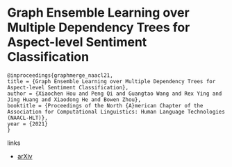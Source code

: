 # Graph Ensemble Learning over Multiple Dependency Trees for Aspect-level Sentiment Classification

```
@inproceedings{graphmerge_naacl21,
title = {Graph Ensemble Learning over Multiple Dependency Trees for Aspect-level Sentiment Classification},
author = {Xiaochen Hou and Peng Qi and Guangtao Wang and Rex Ying and Jing Huang and Xiaodong He and Bowen Zhou},
booktitle = {Proceedings of the North {A}merican Chapter of the Association for Computational Linguistics: Human Language Technologies (NAACL-HLT)},
year = {2021}
}
```

links
- [arXiv](https://arxiv.org/abs/2103.11794)
